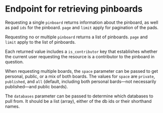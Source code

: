 # Endpoint for retrieving pinboards

Requesting a single ```pinboard``` returns information about the pinboard, as well as pad ```ids``` for the pinboard. ```page``` and ```limit``` apply for pagination of the pads.

Requesting no or multiple ```pinboard``` returns a list of pinboards. ```page``` and ```limit``` apply to the list of pinboards.

Each returned value includes a ```is_contributor``` key that establishes whether the current user requesting the resource is a contributor to the pinboard in question.

When requesting multiple boards, the ```space``` parameter can be passed to get personal, public, or a mix of both boards. The values for ```space``` are ```private```, ```published```, and ```all``` (default, including both personal bards—not necessarily published—and public boards).

The ```databases``` parameter can be passed to determine which databases to pull from. It should be a list (array), either of the db ids or their shorthand names.